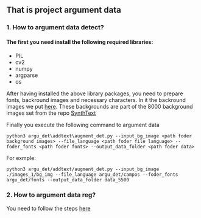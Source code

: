 ## That is project argument data

### 1. How to argument data detect?
#### The first you need install the following required libraries:

* PIL
* cv2
* numpy
* argparse
* os

 After having installed the above library packages, you need to prepare fonts, backround images and necessary characters. In it the backround images we put [here](https://drive.google.com/drive/folders/1CcgheeiRWSgsMTt6A5CJauvroazXHFsr?usp=share_link). These backgrounds are part of the 8000 background images set from the repo [SynthText](https://github.com/ankush-me/SynthText.git)


Finally you execute the following command to argument data
```
python3 argu_det\addtext\augment_det.py --input_bg_image <path foder background images> --file_language <path foder file language> --foder_fonts <path foder fonts> --output_data_folder <path foder data>
```
For exmple:
```
python3 argu_det/addtext/augment_det.py --input_bg_image ./images_1/bg_img --file_language argu_det/campos --foder_fonts argu_det/fonts --output_data_folder data_5500
```
### 2. How to argument data reg?
You need to follow the steps [here](./argu_reg)